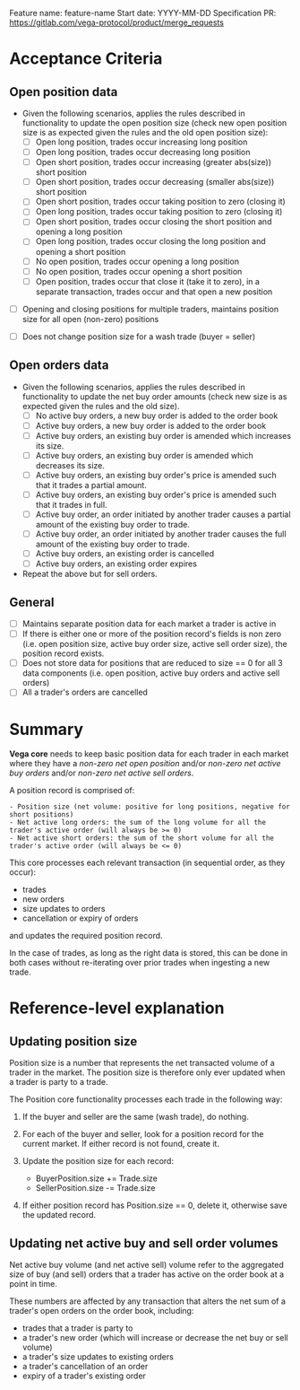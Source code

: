 Feature name: feature-name
Start date: YYYY-MM-DD
Specification PR: https://gitlab.com/vega-protocol/product/merge_requests

# Acceptance Criteria

## Open position data
- Given the following scenarios, applies the rules described in functionality to update the open position size (check new open position size is as expected given the rules and the old open position size):
  - [ ] Open long position, trades occur increasing long position
  - [ ] Open long position, trades occur decreasing long position
  - [ ] Open short position, trades occur increasing (greater abs(size)) short position
  - [ ] Open short position, trades occur decreasing (smaller abs(size)) short position
  - [ ] Open short position, trades occur taking position to zero (closing it)
  - [ ] Open long position, trades occur taking position to zero (closing it)
  - [ ] Open short position, trades occur closing the short position and opening a long position
  - [ ] Open long position, trades occur closing the long position and opening a short position
  - [ ] No open position, trades occur opening a long position
  - [ ] No open position, trades occur opening a short position
  - [ ] Open position, trades occur that close it (take it to zero), in a separate transaction, trades occur and that open a new position
- [ ] Opening and closing positions for multiple traders, maintains position size for all open (non-zero) positions

- [ ] Does not change position size for a wash trade (buyer = seller)

## Open orders data
- Given the following scenarios, applies the rules described in functionality to update the net buy order amounts (check new size is as expected given the rules and the old size).
  - [ ] No active buy orders, a new buy order is added to the order book
  - [ ] Active buy orders, a new buy order is added to the order book
  - [ ] Active buy orders, an existing buy order is amended which increases its size.
  - [ ] Active buy orders, an existing buy order is amended which decreases its size.
  - [ ] Active buy orders, an existing buy order's price is amended such that it trades a partial amount.
  - [ ] Active buy orders, an existing buy order's price is amended such that it trades in full.
  - [ ] Active buy order, an order initiated by another trader causes a partial amount of the existing buy order to trade.
  - [ ] Active buy order, an order initiated by another trader causes the full amount of the existing buy order to trade.
  - [ ] Active buy orders, an existing order is cancelled
  - [ ] Active buy orders, an existing order expires

- Repeat the above but for sell orders.

## General

- [ ] Maintains separate position data for each market a trader is active in
- [ ] If there is either one or more of the position record's fields is non zero (i.e. open position size, active buy order size, active sell order size), the position record exists.
- [ ] Does not store data for positions that are reduced to size == 0 for all 3 data components (i.e. open position, active buy orders and active sell orders)
- [ ] All a trader's orders are cancelled

# Summary

**Vega core** needs to keep basic position data for each trader in each market where they have a *non-zero net open position* and/or *non-zero net active buy orders* and/or *non-zero net active sell orders*.

A position record is comprised of:

	- Position size (net volume: positive for long positions, negative for short positions)
	- Net active long orders: the sum of the long volume for all the trader's active order (will always be >= 0)
	- Net active short orders: the sum of the short volume for all the trader's active order (will always be <= 0)

This core processes each relevant transaction (in sequential order, as they occur):
- trades
- new orders
- size updates to orders
- cancellation or expiry of orders

and updates the required position record. 

In the case of trades, as long as the right data is stored, this can be done in both cases without re-iterating over prior trades when ingesting a new trade.

# Reference-level explanation

## Updating position size

Position size is a number that represents the net transacted volume of a trader in the market. The position size is therefore only ever updated when a trader is party to a trade.

The Position core functionality processes each trade in the following way:

1. If the buyer and seller are the same (wash trade), do nothing.

1. For each of the buyer and seller, look for a position record for the current market. If either record is not found, create it.

1. Update the position size for each record:
	- BuyerPosition.size += Trade.size
	- SellerPosition.size -= Trade.size

1. If either position record has Position.size == 0, delete it, otherwise save the updated record.

## Updating net active buy and sell order volumes

Net active buy volume (and net active sell) volume refer to the aggregated size of buy (and sell) orders that a trader has active on the order book at a point in time. 

These numbers are affected by any transaction that alters the net sum of a trader's open orders on the order book, including:

- trades that a trader is party to
- a trader's new order (which will increase or decrease the net buy or sell volume)
- a trader's size updates to existing orders
- a trader's cancellation of an order
- expiry of a trader's existing order